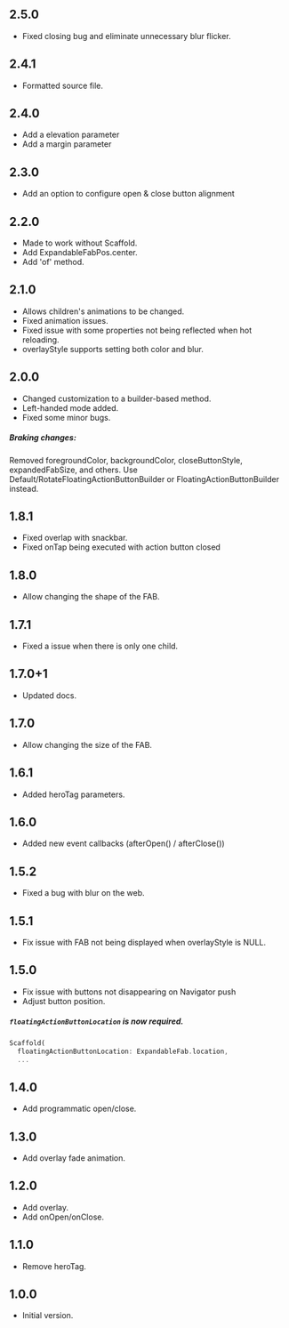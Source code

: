## 2.5.0
- Fixed closing bug and eliminate unnecessary blur flicker.

## 2.4.1
- Formatted source file.

## 2.4.0
- Add a elevation parameter
- Add a margin parameter

## 2.3.0
- Add an option to configure open & close button alignment

## 2.2.0
- Made to work without Scaffold.
- Add ExpandableFabPos.center.
- Add 'of' method.

## 2.1.0
- Allows children's animations to be changed.
- Fixed animation issues.
- Fixed issue with some properties not being reflected when hot reloading.
- overlayStyle supports setting both color and blur.

## 2.0.0
- Changed customization to a builder-based method.
- Left-handed mode added.
- Fixed some minor bugs.

##### Braking changes: 
Removed foregroundColor, backgroundColor, closeButtonStyle, expandedFabSize, and others.
Use Default/RotateFloatingActionButtonBuilder or FloatingActionButtonBuilder instead.

## 1.8.1
- Fixed overlap with snackbar.
- Fixed onTap being executed with action button closed

## 1.8.0
- Allow changing the shape of the FAB.
  
## 1.7.1
- Fixed a issue when there is only one child.

## 1.7.0+1
- Updated docs.
  
## 1.7.0
- Allow changing the size of the FAB.
  
## 1.6.1
- Added heroTag parameters.
  
## 1.6.0
- Added new event callbacks (afterOpen() / afterClose())

## 1.5.2
- Fixed a bug with blur on the web.

## 1.5.1
- Fix issue with FAB not being displayed when overlayStyle is NULL.

## 1.5.0
- Fix issue with buttons not disappearing on Navigator push
- Adjust button position.
  
##### `floatingActionButtonLocation` is now required.
```dart
Scaffold(
  floatingActionButtonLocation: ExpandableFab.location,
  ...
```

## 1.4.0
- Add programmatic open/close.

## 1.3.0
- Add overlay fade animation.

## 1.2.0
- Add overlay.
- Add onOpen/onClose.
  
## 1.1.0
- Remove heroTag.

## 1.0.0
- Initial version.
